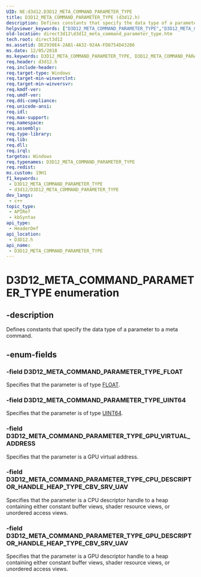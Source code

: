 ```yaml
---
UID: NE:d3d12.D3D12_META_COMMAND_PARAMETER_TYPE
title: D3D12_META_COMMAND_PARAMETER_TYPE (d3d12.h)
description: Defines constants that specify the data type of a parameter to a meta command.
helpviewer_keywords: ["D3D12_META_COMMAND_PARAMETER_TYPE","D3D12_META_COMMAND_PARAMETER_TYPE enumeration","D3D12_META_COMMAND_PARAMETER_TYPE_CPU_DESCRIPTOR_HANDLE_HEAP_TYPE_CBV_SRV_UAV","D3D12_META_COMMAND_PARAMETER_TYPE_FLOAT","D3D12_META_COMMAND_PARAMETER_TYPE_GPU_DESCRIPTOR_HANDLE_HEAP_TYPE_CBV_SRV_UAV","D3D12_META_COMMAND_PARAMETER_TYPE_GPU_VIRTUAL_ADDRESS","D3D12_META_COMMAND_PARAMETER_TYPE_UINT64","d3d12/D3D12_META_COMMAND_PARAMETER_TYPE","d3d12/D3D12_META_COMMAND_PARAMETER_TYPE_CPU_DESCRIPTOR_HANDLE_HEAP_TYPE_CBV_SRV_UAV","d3d12/D3D12_META_COMMAND_PARAMETER_TYPE_FLOAT","d3d12/D3D12_META_COMMAND_PARAMETER_TYPE_GPU_DESCRIPTOR_HANDLE_HEAP_TYPE_CBV_SRV_UAV","d3d12/D3D12_META_COMMAND_PARAMETER_TYPE_GPU_VIRTUAL_ADDRESS","d3d12/D3D12_META_COMMAND_PARAMETER_TYPE_UINT64","direct3d12.d3d12_meta_command_parameter_type"]
old-location: direct3d12\d3d12_meta_command_parameter_type.htm
tech.root: direct3d12
ms.assetid: DE2930E4-2AB1-4A32-924A-FD8754D43286
ms.date: 12/05/2018
ms.keywords: D3D12_META_COMMAND_PARAMETER_TYPE, D3D12_META_COMMAND_PARAMETER_TYPE enumeration, D3D12_META_COMMAND_PARAMETER_TYPE_CPU_DESCRIPTOR_HANDLE_HEAP_TYPE_CBV_SRV_UAV, D3D12_META_COMMAND_PARAMETER_TYPE_FLOAT, D3D12_META_COMMAND_PARAMETER_TYPE_GPU_DESCRIPTOR_HANDLE_HEAP_TYPE_CBV_SRV_UAV, D3D12_META_COMMAND_PARAMETER_TYPE_GPU_VIRTUAL_ADDRESS, D3D12_META_COMMAND_PARAMETER_TYPE_UINT64, d3d12/D3D12_META_COMMAND_PARAMETER_TYPE, d3d12/D3D12_META_COMMAND_PARAMETER_TYPE_CPU_DESCRIPTOR_HANDLE_HEAP_TYPE_CBV_SRV_UAV, d3d12/D3D12_META_COMMAND_PARAMETER_TYPE_FLOAT, d3d12/D3D12_META_COMMAND_PARAMETER_TYPE_GPU_DESCRIPTOR_HANDLE_HEAP_TYPE_CBV_SRV_UAV, d3d12/D3D12_META_COMMAND_PARAMETER_TYPE_GPU_VIRTUAL_ADDRESS, d3d12/D3D12_META_COMMAND_PARAMETER_TYPE_UINT64, direct3d12.d3d12_meta_command_parameter_type
req.header: d3d12.h
req.include-header: 
req.target-type: Windows
req.target-min-winverclnt: 
req.target-min-winversvr: 
req.kmdf-ver: 
req.umdf-ver: 
req.ddi-compliance: 
req.unicode-ansi: 
req.idl: 
req.max-support: 
req.namespace: 
req.assembly: 
req.type-library: 
req.lib: 
req.dll: 
req.irql: 
targetos: Windows
req.typenames: D3D12_META_COMMAND_PARAMETER_TYPE
req.redist: 
ms.custom: 19H1
f1_keywords:
 - D3D12_META_COMMAND_PARAMETER_TYPE
 - d3d12/D3D12_META_COMMAND_PARAMETER_TYPE
dev_langs:
 - c++
topic_type:
 - APIRef
 - kbSyntax
api_type:
 - HeaderDef
api_location:
 - D3D12.h
api_name:
 - D3D12_META_COMMAND_PARAMETER_TYPE
---
```


# D3D12_META_COMMAND_PARAMETER_TYPE enumeration


## -description

Defines constants that specify the data type of a parameter to a meta command.

## -enum-fields

### -field D3D12_META_COMMAND_PARAMETER_TYPE_FLOAT

Specifies that the parameter is of type <a href="/windows/desktop/WinProg/windows-data-types">FLOAT</a>.

### -field D3D12_META_COMMAND_PARAMETER_TYPE_UINT64

Specifies that the parameter is of type <a href="/windows/desktop/WinProg/windows-data-types">UINT64</a>.

### -field D3D12_META_COMMAND_PARAMETER_TYPE_GPU_VIRTUAL_ADDRESS

Specifies that the parameter is a GPU virtual address.

### -field D3D12_META_COMMAND_PARAMETER_TYPE_CPU_DESCRIPTOR_HANDLE_HEAP_TYPE_CBV_SRV_UAV

Specifies that the parameter is a CPU descriptor handle to a heap containing either constant buffer views, shader resource views, or unordered access views.

### -field D3D12_META_COMMAND_PARAMETER_TYPE_GPU_DESCRIPTOR_HANDLE_HEAP_TYPE_CBV_SRV_UAV

Specifies that the parameter is a GPU descriptor handle to a heap containing either constant buffer views, shader resource views, or unordered access views.